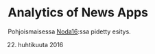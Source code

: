 # Analytics of News Apps

Pohjoismaisessa [Noda16](http://noda2016.fi/):ssa pidetty esitys.

22. huhtikuuta 2016